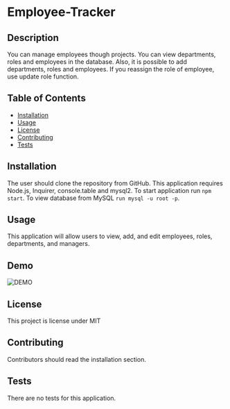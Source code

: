# Employee-Tracker

## Description 

You can manage employees though projects. You can view departments, roles and employees in the database. Also, it is possible to add departments, roles and employees. If you reassign the role of employee, use update role function.

## Table of Contents
* [Installation](#installation)
* [Usage](#usage)
* [License](#license)
* [Contributing](#contributing)
* [Tests](#tests)

## Installation 
The user should clone the repository from GitHub. This application requires Node.js, Inquirer, console.table and mysql2. To start application run `npm start`. To view database from MySQL `run mysql -u root -p`. 

## Usage 
This application will allow users to view, add, and edit employees, roles, departments, and managers. 

## Demo

![DEMO](https://github.com/Jeongholee21/Employee-Tracker/blob/main/route/tracker.gif)

## License 
This project is license under MIT

## Contributing 
Contributors should read the installation section. 

## Tests
There are no tests for this application. 
